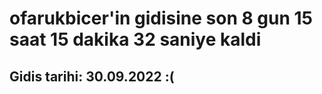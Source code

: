 # ofarukbicer'in gidisine son 8 gun 15 saat 15 dakika 32 saniye kaldi

## Gidis tarihi: 30.09.2022 :(